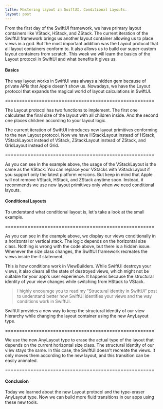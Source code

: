 ```yaml
---
title: Mastering layout in SwiftUI. Conditional Layouts.
layout: post
---
```


From the first day of the SwiftUI framework, we have primary layout containers like VStack, HStack, and ZStack. The current iteration of the SwiftUI framework brings us another layout container allowing us to place views in a grid. But the most important addition was the Layout protocol that all layout containers conform to. It also allows us to build our super-custom layout containers from scratch. This week we will learn the basics of the Layout protocol in SwiftUI and what benefits it gives us.

#### Basics
The way layout works in SwiftUI was always a hidden gem because of private APIs that Apple doesn't show us. Nowadays, we have the Layout protocol that expands the magical world of layout calculations in SwiftUI. 

=====================================================

The Layout protocol has two functions to implement. The first one calculates the final size of the layout with all children inside. And the second one places children according to your layout logic.

The current iteration of SwiftUI introduces new layout primitives conforming to the new Layout protocol. Now we have HStackLayout instead of HStack, VStackLayout instead of VStack, ZStackLayout instead of ZStack, and GridLayout instead of Grid. 

=====================================================

As you can see in the example above, the usage of the VStackLayout is the same as the VStack. You can replace your VStacks with VStackLayout if you support only the latest platform versions. But keep in mind that Apple will not remove VStack, HStack, and ZStack anytime soon. Instead, it recommends we use new layout primitives only when we need conditional layouts.

#### Conditional Layouts
To understand what conditional layout is, let's take a look at the small example.

=====================================================

As you can see in the example above, we display our views conditionally in a horizontal or vertical stack. The logic depends on the horizontal size class. Nothing is wrong with the code above, but there is a hidden issue. Whenever the size class changes, the SwiftUI framework recreates the views inside the if statement. 

This is how conditions work in ViewBuilders. While SwiftUI destroys your views, it also clears all the state of destroyed views, which might not be suitable for your app's user experience. It happens because the structural identity of your view changes while switching from HStack to VStack.

> I highly encourage you to read my "Structural identity in SwiftUI" post to understand better how SwiftUI identifies your views and the way conditions work in SwiftUI.

SwiftUI provides a new way to keep the structural identity of our view hierarchy while changing the layout container using the new AnyLayout type.

=====================================================

We use the new AnyLayout type to erase the actual type of the layout that depends on the current horizontal size class. The structural identity of our view stays the same. In this case, the SwiftUI doesn't recreate the views. It only moves them according to the new layout, and this transition can be easily animated.

=====================================================

#### Conclusion
Today we learned about the new Layout protocol and the type-eraser AnyLayout type. Now we can build more fluid transitions in our apps using these new tools.


